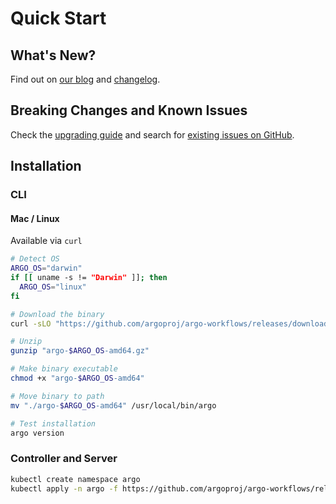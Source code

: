 # Quick Start

## What's New?

Find out on [our blog](https://blog.argoproj.io) and [changelog](https://github.com/argoproj/argo-workflows/blob/main/CHANGELOG.md).

## Breaking Changes and Known Issues

Check the [upgrading guide](https://argo-workflows.readthedocs.io/en/latest/upgrading/) and search for [existing issues on GitHub](https://github.com/argoproj/argo-workflows/issues).

## Installation

### CLI

#### Mac / Linux

Available via `curl`

```bash
# Detect OS
ARGO_OS="darwin"
if [[ uname -s != "Darwin" ]]; then
  ARGO_OS="linux"
fi

# Download the binary
curl -sLO "https://github.com/argoproj/argo-workflows/releases/download/$version/argo-$ARGO_OS-amd64.gz"

# Unzip
gunzip "argo-$ARGO_OS-amd64.gz"

# Make binary executable
chmod +x "argo-$ARGO_OS-amd64"

# Move binary to path
mv "./argo-$ARGO_OS-amd64" /usr/local/bin/argo

# Test installation
argo version
```

### Controller and Server

```bash
kubectl create namespace argo
kubectl apply -n argo -f https://github.com/argoproj/argo-workflows/releases/download/$version/install.yaml
```
